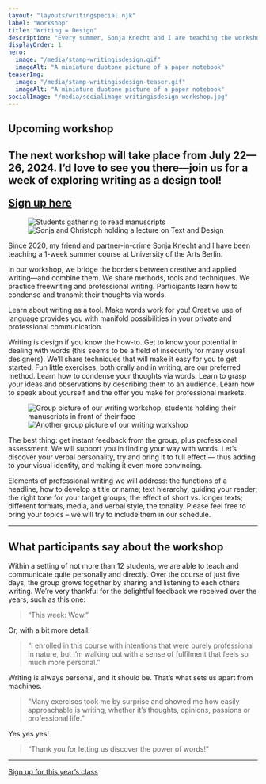 ```yaml
---
layout: "layouts/writingspecial.njk"
label: "Workshop"
title: "Writing = Design"
description: "Every summer, Sonja Knecht and I are teaching the workshop “Writing = Design” at the Berlin Summer University of the Arts. Together with the students we explore writing as a design tool."
displayOrder: 1
hero:
  image: "/media/stamp-writingisdesign.gif"
  imageAlt: "A miniature duotone picture of a paper notebook"
teaserImg:
  image: "/media/stamp-writingisdesign-teaser.gif"
  imageAlt: "A miniature duotone picture of a paper notebook"
socialImage: "/media/socialimage-writingisdesign-workshop.jpg"
---
```


<div class="content-container">
  <div class="content container--narrow">
    <h2>Upcoming workshop<h2>
    <p>The next workshop will take place from July 22—26, 2024. I‘d love to see you there—join us for a week of exploring writing as a design tool!</p>
    <a class="button" href="https://summer-university.udk-berlin.de/?id=565">Sign up here</a>
  </div>
</div>

<div class="content-container">
  <div class="content container--wide">
    <figure class="layout-grid--duo">
      <img src="/media/writing-is-design-workshop.jpg" alt="Students gathering to read manuscripts">
      <img src="/media/writing-is-design-sonja-christoph.jpg" alt="Sonja and Christoph holding a lecture on Text and Design">
    </figure>
  </div>
</div>

<div class="content-container">
  <div class="content container--narrow">
    <p>Since 2020, my friend and partner-in-crime <a href="https://txet.de/" target="_blank">Sonja Knecht</a> and I have been teaching a 1-week summer course at University of the Arts Berlin.</p>
    <p>In our workshop, we bridge the borders between creative and applied writing—and combine them. We share methods, tools and techniques. We practice freewriting and professional writing. Participants learn how to condense and transmit their thoughts via words.</p>
    <p>Learn about writing as a tool. Make words work for you! Creative use of language provides you with manifold possibilities in your private and professional communication.</p>
    <p>Writing is design if you know the how-to. Get to know your potential in dealing with words (this seems to be a field of insecurity for many visual designers). We’ll share techniques that will make it easy for you to get started. Fun little exercises, both orally and in writing, are our preferred method. Learn how to condense your thoughts via words. Learn to grasp your ideas and observations by describing them to an audience. Learn how to speak about yourself and the offer you make for professional markets.</p>
  </div>
</div>

<div class="content-container">
  <div class="content container--wide">
    <figure class="layout-grid--duo">
      <img src="/media/writing-is-design-class-2022.jpg" alt="Group picture of our writing workshop, students holding their manuscripts in front of their face">
      <img src="/media/writing-is-design-class-2023.jpg" alt="Another group picture of our writing workshop">
    </figure>
  </div>
</div>

<div class="content-container">
  <div class="content container--narrow">
    <p>The best thing: get instant feedback from the group, plus professional assessment. We will support you in finding your way with words. Let’s discover your verbal personality, try and bring it to full effect — thus adding to your visual identity, and making it even more convincing.</p>
    <p>Elements of professional writing we will address: the functions of a headline, how to develop a title or name; text hierarchy, guiding your reader; the right tone for your target groups; the effect of short vs. longer texts; different formats, media, and verbal style, the tonality. Please feel free to bring your topics – we will try to include them in our schedule.</p>
    <hr> 
    <h2>What participants say about the workshop</h2>
    <p>Within a setting of not more than 12 students, we are able to teach and communicate quite personally and directly. Over the course of just five days, the group grows together by sharing and listening to each others writing. We’re very thankful for the delightful feedback we received over the years, such as this one:</p>
    <blockquote><p>“This week: Wow.”</p></blockquote>
    <p>Or, with a bit more detail:</p>
    <blockquote><p>“I enrolled in this course with intentions that were purely professional in nature, but I’m walking out with a sense of fulfilment that feels so much more personal.”</p></blockquote>
    <p>Writing is always personal, and it should be. That’s what sets us apart from machines.</p>
    <blockquote><p>“Many exercises took me by surprise and showed me how easily approachable is writing, whether it’s thoughts, opinions, passions or professional life.”</p></blockquote>
    <p>Yes yes yes!</p>
    <blockquote><p>“Thank you for letting us discover the power of words!”</p></blockquote>
    <hr>
    <a class="button" href="https://summer-university.udk-berlin.de/?id=565">Sign up for this year’s class</a>
  </div>
</div>